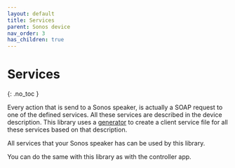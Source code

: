 ```yaml
---
layout: default
title: Services
parent: Sonos device
nav_order: 3
has_children: true
---
```


# Services
{: .no_toc }

Every action that is send to a Sonos speaker, is actually a SOAP request to one of the defined services. All these services are described in the device description. This library uses a [generator](//github.com/svrooij/node-sonos-ts/src/generator) to create a client service file for all these services based on that description.

All services that your Sonos speaker has can be used by this library.

You can do the same with this library as with the controller app.
